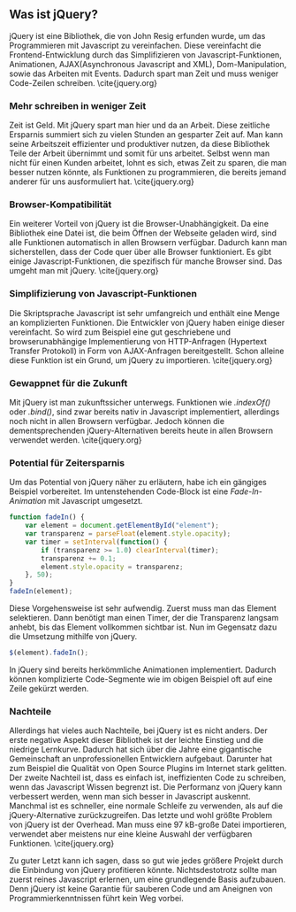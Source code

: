 ## Was ist jQuery?

jQuery ist eine Bibliothek, die von John Resig erfunden wurde, um das Programmieren mit Javascript zu vereinfachen. Diese vereinfacht die Frontend-Entwicklung durch das Simplifizieren von Javascript-Funktionen, Animationen, AJAX(Asynchronous Javascript and XML), Dom-Manipulation, sowie das Arbeiten mit Events. Dadurch spart man Zeit und muss weniger Code-Zeilen schreiben. \cite{jquery.org}

### Mehr schreiben in weniger Zeit

Zeit ist Geld. Mit jQuery spart man hier und da an Arbeit. Diese zeitliche Ersparnis summiert sich zu vielen Stunden an gesparter Zeit auf. Man kann seine Arbeitszeit effizienter und produktiver nutzen, da diese Bibliothek Teile der Arbeit übernimmt und somit für uns arbeitet. Selbst wenn man nicht für einen Kunden arbeitet, lohnt es sich, etwas Zeit zu sparen, die man besser nutzen könnte, als Funktionen zu programmieren, die bereits jemand anderer für uns ausformuliert hat. \cite{jquery.org}

### Browser-Kompatibilität

Ein weiterer Vorteil von jQuery ist die Browser-Unabhängigkeit. Da eine Bibliothek eine Datei ist, die beim Öffnen der Webseite geladen wird, sind alle Funktionen automatisch in allen Browsern verfügbar. Dadurch kann man sicherstellen, dass der Code quer über alle Browser funktioniert. Es gibt einige Javascript-Funktionen, die spezifisch für manche Browser sind. Das umgeht man mit jQuery. \cite{jquery.org}

### Simplifizierung von Javascript-Funktionen

Die Skriptsprache Javascript ist sehr umfangreich und enthält eine Menge an komplizierten Funktionen. Die Entwickler von jQuery haben einige dieser vereinfacht. So wird zum Beispiel eine gut geschriebene und browserunabhängige Implementierung von HTTP-Anfragen (Hypertext Transfer Protokoll) in Form von AJAX-Anfragen bereitgestellt. Schon alleine diese Funktion ist ein Grund, um jQuery zu importieren. \cite{jquery.org}

### Gewappnet für die Zukunft

Mit jQuery ist man zukunftssicher unterwegs. Funktionen wie _.indexOf()_ oder _.bind()_, sind zwar bereits nativ in Javascript implementiert, allerdings noch nicht in allen Browsern verfügbar. Jedoch können die dementsprechenden jQuery-Alternativen bereits heute in allen Browsern verwendet werden. \cite{jquery.org}

### Potential für Zeitersparnis

Um das Potential von jQuery näher zu erläutern, habe ich ein gängiges Beispiel vorbereitet. Im untenstehenden Code-Block ist eine _Fade-In-Animation_ mit Javascript umgesetzt.

```javascript
function fadeIn() {
	var element = document.getElementById("element");
	var transparenz = parseFloat(element.style.opacity);
	var timer = setInterval(function() {
		if (transparenz >= 1.0) clearInterval(timer);
		transparenz += 0.1;
		element.style.opacity = transparenz;
	}, 50);
}
fadeIn(element);
```

Diese Vorgehensweise ist sehr aufwendig. Zuerst muss man das Element selektieren. Dann benötigt man einen Timer, der die Transparenz langsam anhebt, bis das Element vollkommen sichtbar ist. Nun im Gegensatz dazu die Umsetzung mithilfe von jQuery.

```javascript
$(element).fadeIn();
```

In jQuery sind bereits herkömmliche Animationen implementiert. Dadurch können komplizierte Code-Segmente wie im obigen Beispiel oft auf eine Zeile gekürzt werden.

### Nachteile

Allerdings hat vieles auch Nachteile, bei jQuery ist es nicht anders. Der erste negative Aspekt dieser Bibliothek ist der leichte Einstieg und die niedrige Lernkurve. Dadurch hat sich über die Jahre eine gigantische Gemeinschaft an unprofessionellen Entwicklern aufgebaut. Darunter hat zum Beispiel die Qualität von Open Source Plugins im Internet stark gelitten. Der zweite Nachteil ist, dass es einfach ist, ineffizienten Code zu schreiben, wenn das Javascript Wissen begrenzt ist. Die Performanz von jQuery kann verbessert werden, wenn man sich besser in Javascript auskennt. Manchmal ist es schneller, eine normale Schleife zu verwenden, als auf die jQuery-Alternative zurückzugreifen. Das letzte und wohl größte Problem von jQuery ist der Overhead. Man muss eine 97 kB-große Datei importieren, verwendet aber meistens nur eine kleine Auswahl der verfügbaren Funktionen. \cite{jquery.org}

Zu guter Letzt kann ich sagen, dass so gut wie jedes größere Projekt durch die Einbindung von jQuery profitieren könnte. Nichtsdestotrotz sollte man zuerst reines Javascript erlernen, um eine grundlegende Basis aufzubauen. Denn jQuery ist keine Garantie für sauberen Code und am Aneignen von Programmierkenntnissen führt kein Weg vorbei.
